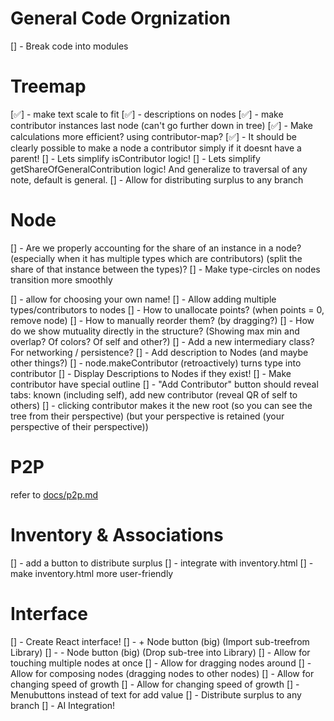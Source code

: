 # General Code Orgnization
[] - Break code into modules
 
# Treemap
[✅] - make text scale to fit
[✅] - descriptions on nodes
[✅] - make contributor instances last node (can't go further down in tree)
[✅] - Make calculations more efficient? using contributor-map?
[✅] - It should be clearly possible to make a node a contributor simply if it doesnt have a parent!
[] - Lets simplify isContributor logic!
[] - Lets simplify getShareOfGeneralContribution logic! And generalize to traversal of any note, default is general.
[] - Allow for distributing surplus to any branch


# Node
[] - Are we properly accounting for the share of an instance in a node? (especially when it has multiple types which are contributors) (split the share of that instance between the types)?
[] - Make type-circles on nodes transition more smoothly




[] - allow for choosing your own name!
[] - Allow adding multiple types/contributors to nodes
[] - How to unallocate points? (when points = 0, remove node)
[] - How to manually reorder them? (by dragging?)
[] - How do we show mutuality directly in the structure? (Showing max min and overlap? Of colors? Of self and other?)
[] - Add a new intermediary class? For networking / persistence?
[] - Add description to Nodes (and maybe other things?)
[] - node.makeContributor (retroactively) turns type into contributor
[] - Display Descriptions to Nodes if they exist! 
[] - Make contributor have special outline
[] - "Add Contributor" button should reveal tabs: known (including self), add new contributor (reveal QR of self to others)
[] - clicking contributor makes it the new root 
    (so you can see the tree from their perspective)
    (but your perspective is retained (your perspective of their perspective))

# P2P
refer to [docs/p2p.md](docs/p2p.md)

# Inventory & Associations
[] - add a button to distribute surplus
[] - integrate with inventory.html
[] - make inventory.html more user-friendly


# Interface
[] - Create React interface!
[] - + Node button (big) (Import sub-treefrom Library)
[] - - Node button (big) (Drop sub-tree into Library)
[] - Allow for touching multiple nodes at once
[] - Allow for dragging nodes around
[] - Allow for composing nodes (dragging nodes to other nodes)
[] - Allow for changing speed of growth
[] - Allow for changing speed of growth
[] - Menubuttons instead of text for add value
[] - Distribute surplus to any branch
[] - AI Integration!